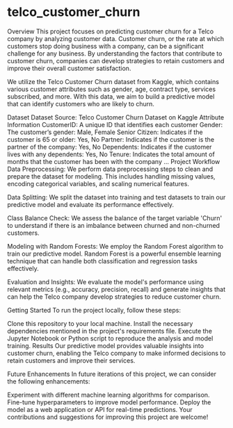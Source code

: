 # telco_customer_churn

Overview
This project focuses on predicting customer churn for a Telco company by analyzing customer data. Customer churn, or the rate at which customers stop doing business with a company, can be a significant challenge for any business. By understanding the factors that contribute to customer churn, companies can develop strategies to retain customers and improve their overall customer satisfaction.

We utilize the Telco Customer Churn dataset from Kaggle, which contains various customer attributes such as gender, age, contract type, services subscribed, and more. With this data, we aim to build a predictive model that can identify customers who are likely to churn.

Dataset
Dataset Source: Telco Customer Churn Dataset on Kaggle
Attribute Information
CustomerID: A unique ID that identifies each customer
Gender: The customer’s gender: Male, Female
Senior Citizen: Indicates if the customer is 65 or older: Yes, No
Partner: Indicates if the customer is the partner of the company: Yes, No
Dependents: Indicates if the customer lives with any dependents: Yes, No
Tenure: Indicates the total amount of months that the customer has been with the company
...
Project Workflow
Data Preprocessing: We perform data preprocessing steps to clean and prepare the dataset for modeling. This includes handling missing values, encoding categorical variables, and scaling numerical features.

Data Splitting: We split the dataset into training and test datasets to train our predictive model and evaluate its performance effectively.

Class Balance Check: We assess the balance of the target variable 'Churn' to understand if there is an imbalance between churned and non-churned customers.

Modeling with Random Forests: We employ the Random Forest algorithm to train our predictive model. Random Forest is a powerful ensemble learning technique that can handle both classification and regression tasks effectively.

Evaluation and Insights: We evaluate the model's performance using relevant metrics (e.g., accuracy, precision, recall) and generate insights that can help the Telco company develop strategies to reduce customer churn.

Getting Started
To run the project locally, follow these steps:

Clone this repository to your local machine.
Install the necessary dependencies mentioned in the project's requirements file.
Execute the Jupyter Notebook or Python script to reproduce the analysis and model training.
Results
Our predictive model provides valuable insights into customer churn, enabling the Telco company to make informed decisions to retain customers and improve their services.

Future Enhancements
In future iterations of this project, we can consider the following enhancements:

Experiment with different machine learning algorithms for comparison.
Fine-tune hyperparameters to improve model performance.
Deploy the model as a web application or API for real-time predictions.
Your contributions and suggestions for improving this project are welcome!
